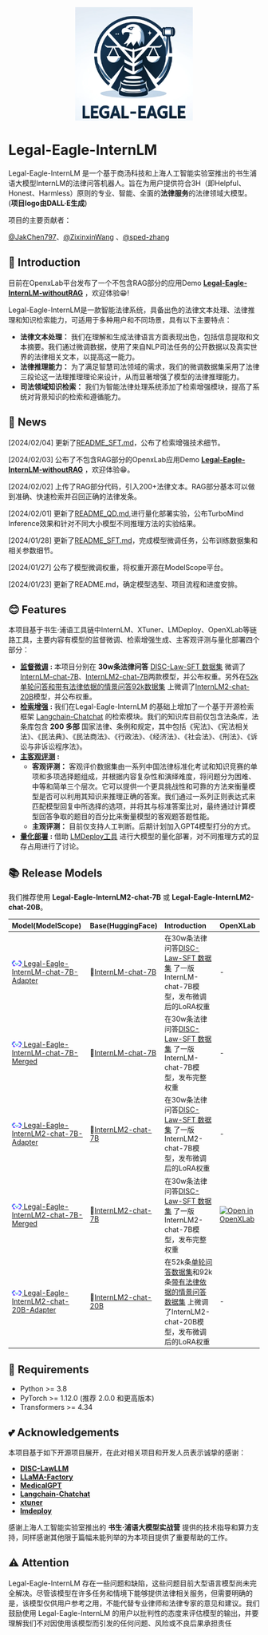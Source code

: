 <div align="center">
  
![Image](./img/logo.png)

</div><div align="left">
<h1>Legal-Eagle-InternLM</h1>
</div>

Legal-Eagle-InternLM 是一个基于商汤科技和上海人工智能实验室推出的书生浦语大模型InternLM的法律问答机器人。旨在为用户提供符合3H（即Helpful、Honest、Harmless）原则的专业、智能、全面的**法律服务**的法律领域大模型。(**项目logo由DALL·E生成**)

项目的主要贡献者：

[@JakChen797](https://github.com/JakChen797)、[@ZixinxinWang](https://github.com/ZixinxinWang) 、[@sped-zhang](https://github.com/sped-zhang)

## 📖 Introduction

目前在OpenxLab平台发布了一个不包含RAG部分的应用Demo [**Legal-Eagle-InternLM-withoutRAG**](https://openxlab.org.cn/apps/detail/wzxin/Legal-Eagle-InternLM-withoutRAG) ，欢迎体验😁!

Legal-Eagle-InternLM是一款智能法律系统，具备出色的法律文本处理、法律推理和知识检索能力，可适用于多种用户和不同场景，具有以下主要特点：

* **法律文本处理：** 我们在理解和生成法律语言方面表现出色，包括信息提取和文本摘要。我们通过微调数据，使用了来自NLP司法任务的公开数据以及真实世界的法律相关文本，以提高这一能力。
* **法律推理能力：** 为了满足智慧司法领域的需求，我们的微调数据集采用了法律三段论这一法理推理理论来设计，从而显著增强了模型的法律推理能力。
* **司法领域知识检索：** 我们为智能法律处理系统添加了检索增强模块，提高了系统对背景知识的检索和遵循能力。

## 🚀 News

[2024/02/04] 更新了[README_SFT.md](https://github.com/ZixinxinWang/Legal-Eagle-InternLM/blob/main/Quantification%26Deployment/README_SFT.md)，公布了检索增强技术细节。

[2024/02/03] 公布了不包含RAG部分的OpenxLab应用Demo [**Legal-Eagle-InternLM-withoutRAG**](https://openxlab.org.cn/apps/detail/wzxin/Legal-Eagle-InternLM-withoutRAG) ，欢迎体验😁。

[2024/02/02] 上传了RAG部分代码，引入200+法律文本。RAG部分基本可以做到准确、快速检索并召回正确的法律发条。

[2024/02/01] 更新了[README_QD.md](https://github.com/ZixinxinWang/Legal-Eagle-InternLM/blob/main/Quantification%26Deployment/README_QD.md),进行量化部署实验，公布TurboMind Inference效果和针对不同大小模型不同推理方法的实验结果。

[2024/01/28] 更新了[README_SFT.md](https://github.com/ZixinxinWang/Legal-Eagle-InternLM/blob/main/Supervised%20Fine%20Tuning/README_SFT.md)，完成模型微调任务，公布训练数据集和相关参数细节。

[2024/01/27] 公布了模型微调权重，将权重开源在ModelScope平台。

[2024/01/23] 更新了README.md，确定模型选型、项目流程和进度安排。




## 😊 Features

本项目基于书生·浦语工具链中InternLM、XTuner、LMDeploy、OpenXLab等链路工具，主要内容有模型的监督微调、检索增强生成、主客观评测与量化部署四个部分：
- [**监督微调**](https://github.com/ZixinxinWang/Legal-Eagle-InternLM/blob/main/Supervised%20Fine%20Tuning/README_SFT.md) **:** 本项目分别在 **30w条法律问答** [DISC-Law-SFT 数据集](https://huggingface.co/datasets/ShengbinYue/DISC-Law-SFT) 微调了[InternLM-chat-7B](https://huggingface.co/internlm/internlm-chat-7b)、[InternLM2-chat-7B](https://huggingface.co/internlm/internlm2-chat-7b)两款模型，并公布权重。另外在[52k单轮问答和带有法律依据的情景问答92k数据集](https://github.com/LiuHC0428/LAW-GPT) 上微调了[InternLM2-chat-20B](https://huggingface.co/internlm/internlm2-chat-20b)模型，并公布权重。
- [**检索增强**](https://github.com/ZixinxinWang/Legal-Eagle-InternLM/blob/main/Retrieval-Augmented%20Generation/README_RAG.md) **:** 我们在Legal-Eagle-InternLM 的基础上增加了一个基于开源检索框架 [Langchain-Chatchat](https://github.com/chatchat-space/Langchain-Chatchat) 的检索模块。我们的知识库目前仅包含法条库，法条库包含 **200 多部** 国家法律、条例和规定，其中包括《宪法》、《宪法相关法》、《民法典》、《民法商法》、《行政法》、《经济法》、《社会法》、《刑法》、《诉讼与非诉讼程序法》。
- [**主客观评测**](https://github.com/ZixinxinWang/Legal-Eagle-InternLM/blob/main/Model%20Evaluation/README_EVAL.md) **:**  
  - **客观评测：** 客观评价数据集由一系列中国法律标准化考试和知识竞赛的单项和多项选择题组成，并根据内容复杂性和演绎难度，将问题分为困难、中等和简单三个层次。它可以提供一个更具挑战性和可靠的方法来衡量模型是否可以利用其知识来推理正确的答案。我们通过一系列正则表达式来匹配模型回复中所选择的选项，并将其与标准答案比对，最终通过计算模型回答争取的题目的百分比来衡量模型的客观题答题性能。
  - **主观评测：** 目前仅支持人工判断。后期计划加入GPT4模型打分的方式。
- [**量化部署**](https://github.com/ZixinxinWang/Legal-Eagle-InternLM/blob/main/Quantification%26Deployment/README_QD.md) **:** 借助 [LMDeploy工具](https://github.com/InternLM/lmdeploy) 进行大模型的量化部署，对不同推理方式的显存占用进行了讨论。
  
## 📚 Release Models

我们推荐使用 **Legal-Eagle-InternLM2-chat-7B** 或 **Legal-Eagle-InternLM2-chat-20B**。

| Model(ModelScope)                                                                                                       | Base(HuggingFace)                                                                                                     | Introduction                                                                                                                                                                 | OpenXLab
|:------------------------------------------------------------------------------------------------------------|:---------------------------------------------------------------------------------------------------------------|:------------------------------------------------------------------------------------------------------------|:-----------------------------------------------------------------------------------------------------------------------------------------------------------------------------|
| [<img src="./img/modelscope_logo.png" width="20px" /> Legal-Eagle-InternLM-chat-7B-Adapter](https://www.modelscope.cn/models/wangzixinxinxin/Legal-Eagle-InternLM-chat-7B-Adapter/summary)     | 🤗[InternLM-chat-7B](https://huggingface.co/internlm/internlm-chat-7b)                              | 在30w条法律问答[DISC-Law-SFT 数据集](https://huggingface.co/datasets/ShengbinYue/DISC-Law-SFT) 了一版InternLM-chat-7B模型，发布微调后的LoRA权重                                 |-
| [<img src="./img/modelscope_logo.png" width="20px" /> Legal-Eagle-InternLM-chat-7B-Merged](https://www.modelscope.cn/models/wangzixinxinxin/Legal-Eagle-InternLM-chat-7B-Merged/files)     | 🤗[InternLM-chat-7B](https://www.modelscope.cn/models/Shanghai_AI_Laboratory/internlm-chat-7b/summary)                              | 在30w条法律问答[DISC-Law-SFT 数据集](https://huggingface.co/datasets/ShengbinYue/DISC-Law-SFT) 了一版InternLM-chat-7B模型，发布完整权重                                |-
| [<img src="./img/modelscope_logo.png" width="20px" /> Legal-Eagle-InternLM2-chat-7B-Adapter](https://www.modelscope.cn/models/wangzixinxinxin/Legal-Eagle-InternLM2-chat-7B-Adapter)     | 🤗[InternLM2-chat-7B](https://huggingface.co/internlm/internlm2-chat-7b)                              | 在30w条法律问答[DISC-Law-SFT 数据集](https://huggingface.co/datasets/ShengbinYue/DISC-Law-SFT) 了一版InternLM2-chat-7B模型，发布微调后的LoRA权重                                |-
| [<img src="./img/modelscope_logo.png" width="20px" /> Legal-Eagle-InternLM2-chat-7B-Merged](https://www.modelscope.cn/models/wangzixinxinxin/Legal-Eagle-InternLM2-chat-7B-Merged/files)     | 🤗[InternLM2-chat-7B](https://huggingface.co/internlm/internlm2-chat-7b)                              | 在30w条法律问答[DISC-Law-SFT 数据集](https://huggingface.co/datasets/ShengbinYue/DISC-Law-SFT) 了一版InternLM2-chat-7B模型，发布完整权重                                  | [![Open in OpenXLab](https://cdn-static.openxlab.org.cn/header/openxlab_models.svg)](https://openxlab.org.cn/models/detail/wzxin/Legal-Eagle-InternLM)
| [<img src="./img/modelscope_logo.png" width="20px" /> Legal-Eagle-InternLM2-chat-20B-Adapter](https://www.modelscope.cn/models/wangzixinxinxin/Legal-Eagle-InternLM2-chat-20B-Adapter)     | 🤗[InternLM2-chat-20B](https://huggingface.co/internlm/internlm2-chat-20b)                              | 在52k条[单轮问答数据集](https://github.com/LiuHC0428/LAW-GPT)和92k条[带有法律依据的情景问答数据集](https://github.com/LiuHC0428/LAW-GPT) 上微调了InternLM2-chat-20B模型，发布微调后的LoRA权重 |-

## 💼 Requirements

- Python >= 3.8
- PyTorch >= 1.12.0 (推荐 2.0.0 和更高版本)
- Transformers >= 4.34

## 💕 Acknowledgements 

本项目基于如下开源项目展开，在此对相关项目和开发人员表示诚挚的感谢：

- [**DISC-LawLLM**](https://github.com/FudanDISC/DISC-LawLLM)
- [**LLaMA-Factory**](https://github.com/hiyouga/LLaMA-Factory)
- [**MedicalGPT**](https://github.com/shibing624/MedicalGPT)
- [**Langchain-Chatchat**](https://github.com/chatchat-space/Langchain-Chatchat)
- [**xtuner**](https://github.com/InternLM/xtuner)
- [**lmdeploy**](https://github.com/InternLM/lmdeploy)

感谢上海人工智能实验室推出的 **书生·浦语大模型实战营** 提供的技术指导和算力支持，同样感谢其他限于篇幅未能列举的为本项目提供了重要帮助的工作。

## ⚠️ Attention

Legal-Eagle-InternLM 存在一些问题和缺陷，这些问题目前大型语言模型尚未完全解决。尽管该模型在许多任务和情境下能够提供法律相关服务，但需要明确的是，该模型仅供用户参考之用，不能代替专业律师和法律专家的意见和建议。我们鼓励使用 Legal-Eagle-InternLM 的用户以批判性的态度来评估模型的输出，并要理解我们不对因使用该模型而引发的任何问题、风险或不良后果承担责任
